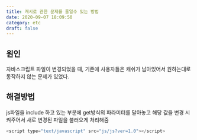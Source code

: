 ```yaml
---
title: 캐시로 관한 문제를 줄일수 있는 방법
date: 2020-09-07 18:09:50
category: etc
draft: false
---
```


## 원인

자바스크립트 파일이 변경되었을 때, 기존에 사용자들은 캐쉬가 남아있어서 원하는대로 동작하지 않는 문제가 있었다.

## 해결방법

js파일을 include 하고 있는 부분에 get방식의 파라미터를 달아놓고 해당 값을 변경 시켜주어서 새로
변경된 파일을 불러오게 처리해줌

```javascript
<script type="text/javascript" src="js/js?ver=1.0"></script>
```
